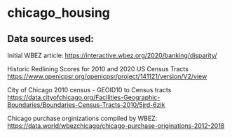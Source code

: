 # chicago_housing

## Data sources used: 

Initial WBEZ article:
https://interactive.wbez.org/2020/banking/disparity/

Historic Redlining Scores for 2010 and 2020 US Census Tracts
https://www.openicpsr.org/openicpsr/project/141121/version/V2/view

City of Chicago 2010 census - GEOID10 to Census tracts
https://data.cityofchicago.org/Facilities-Geographic-Boundaries/Boundaries-Census-Tracts-2010/5jrd-6zik

Chicago purchase orginizations compiled by WBEZ: 
https://data.world/wbezchicago/chicago-purchase-originations-2012-2018
